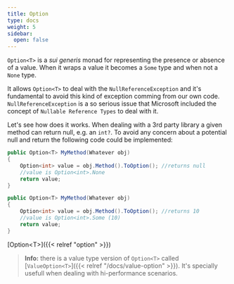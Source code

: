 ```yaml
---
title: Option
type: docs
weight: 5
sidebar:
  open: false
---
```


`Option<T>` is a *sui generis* monad for representing the presence or absence of a value. When it wraps a value it becomes a `Some` type and when not a `None` type.

It allows `Option<T>` to deal with the `NullReferenceException` and it's fundamental to avoid this kind of exception comming from our own code. `NullReferenceException` is a so serious issue that Microsoft included the concept of `Nullable Reference Types` to deal with it.

Let's see how does it works. When dealing with a 3rd party library a given method can return null, e.g. an `int?`. To avoid any concern about a potential null and return the following code could be implemented:

```c#
public Option<T> MyMethod(Whatever obj)
{
    Option<int> value = obj.Method().ToOption(); //returns null
    //value is Option<int>.None
    return value;
}

public Option<T> MyMethod(Whatever obj)
{
    Option<int> value = obj.Method().ToOption(); //returns 10
    //value is Option<int>.Some (10)
    return value;
}
```

[Option&lt;T&gt;]({{< relref "option" >}})

> **Info:** there is a value type version of `Option<T>` called [`ValueOption<T>`]({{< relref "/docs/value-option" >}}). It's specially usefull when dealing with hi-performance scenarios.
